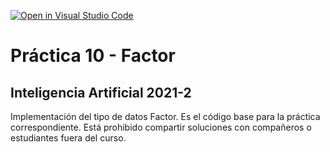 [![Open in Visual Studio Code](https://classroom.github.com/assets/open-in-vscode-f059dc9a6f8d3a56e377f745f24479a46679e63a5d9fe6f495e02850cd0d8118.svg)](https://classroom.github.com/online_ide?assignment_repo_id=6590648&assignment_repo_type=AssignmentRepo)
# Práctica 10 - Factor
## Inteligencia Artificial 2021-2

Implementación del tipo de datos Factor.
Es el código base para la práctica correspondiente. Está prohibido compartir soluciones con compañeros o estudiantes fuera del curso.

